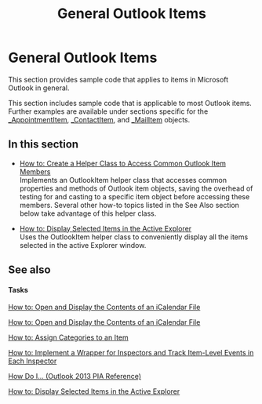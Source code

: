 ﻿---
title: General Outlook Items
TOCTitle: General Outlook Items
ms:assetid: e7d57811-17b6-4689-b2fc-8eddddcbb6ba
ms:mtpsurl: https://msdn.microsoft.com/en-us/library/Dn292516(v=office.15)
ms:contentKeyID: 55119843
ms.date: 07/24/2014
mtps_version: v=office.15
---

# General Outlook Items

This section provides sample code that applies to items in Microsoft Outlook in general.

This section includes sample code that is applicable to most Outlook items. Further examples are available under sections specific for the [\_AppointmentItem](https://msdn.microsoft.com/en-us/library/bb623692\(v=office.15\)), [\_ContactItem](https://msdn.microsoft.com/en-us/library/bb643903\(v=office.15\)), and [\_MailItem](https://msdn.microsoft.com/en-us/library/bb610623\(v=office.15\)) objects.

## In this section

  - [How to: Create a Helper Class to Access Common Outlook Item Members](how-to-create-a-helper-class-to-access-common-outlook-item-members.md)  
    Implements an OutlookItem helper class that accesses common properties and methods of Outlook item objects, saving the overhead of testing for and casting to a specific item object before accessing these members. Several other how-to topics listed in the See Also section below take advantage of this helper class.

  - [How to: Display Selected Items in the Active Explorer](how-to-display-selected-items-in-the-active-explorer.md)  
    Uses the OutlookItem helper class to conveniently display all the items selected in the active Explorer window.

## See also

#### Tasks

[How to: Open and Display the Contents of an iCalendar File](how-to-open-and-display-the-contents-of-an-icalendar-file.md)

[How to: Open and Display the Contents of an iCalendar File](how-to-open-and-display-the-contents-of-an-icalendar-file.md)

[How to: Assign Categories to an Item](how-to-assign-categories-to-an-item.md)

[How to: Implement a Wrapper for Inspectors and Track Item-Level Events in Each Inspector](how-to-implement-a-wrapper-for-inspectors-and-track-item-level-events-in-each-inspector.md)



[How Do I... (Outlook 2013 PIA Reference)](how-do-i-outlook-2013-pia-reference.md)

[How to: Display Selected Items in the Active Explorer](https://msdn.microsoft.com/en-us/library/hh780898\(v=office.15\))

